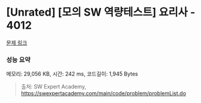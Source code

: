 # [Unrated] [모의 SW 역량테스트] 요리사 - 4012 

[문제 링크](https://swexpertacademy.com/main/code/problem/problemDetail.do?contestProbId=AWIeUtVakTMDFAVH) 

### 성능 요약

메모리: 29,056 KB, 시간: 242 ms, 코드길이: 1,945 Bytes



> 출처: SW Expert Academy, https://swexpertacademy.com/main/code/problem/problemList.do